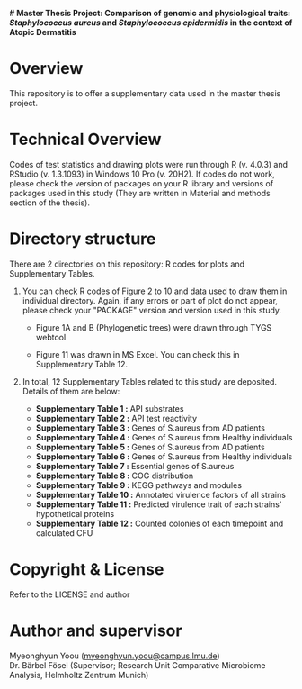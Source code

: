 **# Master Thesis Project: Comparison of genomic and physiological traits: _Staphylococcus aureus_ and _Staphylococcus epidermidis_ in the context of Atopic Dermatitis**

# Overview

This repository is to offer a supplementary data used in the master thesis project. 

# Technical Overview

Codes of test statistics and drawing plots were run through R (v. 4.0.3) and RStudio (v. 1.3.1093) in Windows 10 Pro (v. 20H2). If codes do not work, please check the version of packages on your R library and versions of packages used in this study (They are written in Material and methods section of the thesis).

# Directory structure

There are 2 directories on this repository: R codes for plots and Supplementary Tables.
1. You can check R codes of Figure 2 to 10 and data used to draw them in individual directory. Again, if any errors or part of plot do not appear, please check your "PACKAGE" version and version used in this study.

      + Figure 1A and B (Phylogenetic trees) were drawn through TYGS webtool
      
      + Figure 11 was drawn in MS Excel. You can check this in Supplementary Table 12.
  
2. In total, 12 Supplementary Tables related to this study are deposited. Details of them are below:


   - **Supplementary Table 1 :** API substrates
   - **Supplementary Table 2 :** API test reactivity
   - **Supplementary Table 3 :** Genes of S.aureus from AD patients
   - **Supplementary Table 4 :** Genes of S.aureus from Healthy individuals
   - **Supplementary Table 5 :** Genes of S.aureus from AD patients
   - **Supplementary Table 6 :** Genes of S.aureus from Healthy individuals
   - **Supplementary Table 7 :** Essential genes of S.aureus
   - **Supplementary Table 8 :** COG distribution
   - **Supplementary Table 9 :** KEGG pathways and modules
   - **Supplementary Table 10 :** Annotated virulence factors of all strains
   - **Supplementary Table 11 :** Predicted virulence trait of each strains' hypothetical proteins
   - **Supplementary Table 12 :** Counted colonies of each timepoint and calculated CFU


# Copyright & License
Refer to the LICENSE and author

# Author and supervisor
Myeonghyun Yoou (myeonghyun.yoou@campus.lmu.de)   
Dr. Bärbel Fösel (Supervisor; Research Unit Comparative Microbiome Analysis, Helmholtz Zentrum Munich)




